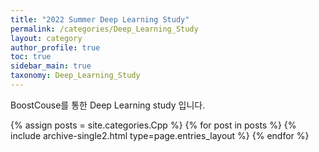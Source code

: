 ```yaml
---
title: "2022 Summer Deep Learning Study"
permalink: /categories/Deep_Learning_Study
layout: category
author_profile: true
toc: true
sidebar_main: true
taxonomy: Deep_Learning_Study
---
```


BoostCouse를 통한 Deep Learning study 입니다.

{% assign posts = site.categories.Cpp %}
{% for post in posts %} {% include archive-single2.html type=page.entries_layout %} {% endfor %}